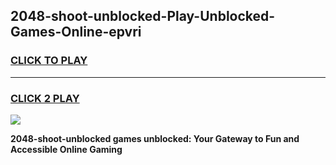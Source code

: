
## 2048-shoot-unblocked-Play-Unblocked-Games-Online-epvri
<h3>
<a href="https://premium76.site?title=2048-shoot-unblocked&ref=25A">CLICK TO PLAY</a></h3>
<hr>

<h3>
<a href="https://premium76.site?title=2048-shoot-unblocked&ref=25A">CLICK 2 PLAY</a>
  
</h3>

<a href="https://premium76.site?title=2048-shoot-unblocked&ref=25A"><img src="https://clearcache.store/games.png"></a>


**2048-shoot-unblocked games unblocked: Your Gateway to Fun and Accessible Online Gaming**
